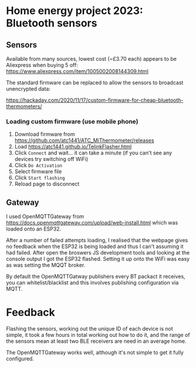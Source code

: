 # Home energy project 2023: Bluetooth sensors

## Sensors

Available from many sources, lowest cost (~£3.70 each) appears to be Aliexpress when buying 5 off:
https://www.aliexpress.com/item/1005002008144309.html

The standard firmware can be replaced to allow the sensors to broadcast unencrypted data:

https://hackaday.com/2020/11/17/custom-firmware-for-cheap-bluetooth-thermometers/

### Loading custom firmware (use mobile phone)

1. Download firmware from https://github.com/atc1441/ATC_MiThermometer/releases
2. Load https://atc1441.github.io/TelinkFlasher.html
3. Click `Connect` and wait... it can take a minute (if you can't see any devices try switching off WiFi)
4. Click `Do Activation`
5. Select firmware file
6. Click `Start flashing`
7. Reload page to disconnect

## Gateway

I used OpenMQTTGateway from https://docs.openmqttgateway.com/upload/web-install.html which was loaded onto an ESP32.

After a number of failed attempts loading, I realised that the webpage gives no feedback when the ESP32 is being loaded and thus I can't assuming it had failed. After open the broswers JS development tools and looking at the console output I got the ESP32 flashed. Setting it up onto the WiFi was easy as was setting the MQQT broker.

By default the OpenMQTTGatway publishers every BT packact it receives, you can whitelist/blacklist and this involves publishing configuration via MQTT.

# Feedback

Flashing the sensors, working out the unique ID of each device is not simple, it took a few hours in total working out how to do it, and the range of the sensors mean at least two BLE receivers are need in an average home.

The OpenMQTTGateway works well, although it's not simple to get it fully configured.
